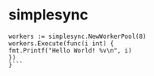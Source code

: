 # simplesync
```func main() {
workers := simplesync.NewWorkerPool(8)
workers.Execute(func(i int) {
fmt.Printf("Hello World! %v\n", i)
})
}```
